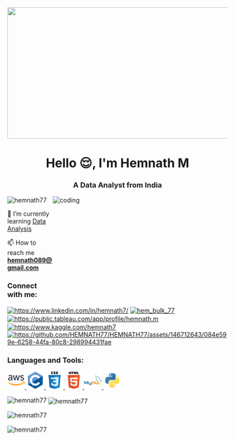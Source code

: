 <img align="center" width="1920" height="300" src="https://camo.githubusercontent.com/da0accfcc31aa6c62a8d2c7ce785fd454451e39c34fdaf0e1b948c378b59e691/68747470733a2f2f7374617469632e7769787374617469632e636f6d2f6d656469612f3262653163655f38363435363739303038343534313865626664363165323937363337343634647e6d76322e676966">

<h1 align="center">Hello 😌, I'm Hemnath M</h1>
<h3 align="center">A Data Analyst from India</h3>
<img align="right" alt="coding" width="400" height="250" src="https://media.licdn.com/dms/image/C4D12AQEeKAn9dPLbhw/article-cover_image-shrink_600_2000/0/1616667695311?e=2147483647&v=beta&t=KTbbDeJ4Wwf6KFCPZ0Q1Et1jbaD7d81SHbTx-NVs3QA">
<p align="left"> <img src="https://komarev.com/ghpvc/?username=hemnath77&label=Profile%20views&color=0e75b6&style=flat" alt="hemnath77" /> </p>
🌱 I’m currently learning <a href="https://www.google.com/search?q=data+analysis&rlz=1C1CHBF_enIN1067IN1076&oq=data+analysys&gs_lcrp=EgZjaHJvbWUqDAgBEAAYChixAxiABDIGCAAQRRg5MgwIARAAGAoYsQMYgAQyCQgCEAAYChiABDIJCAMQABgKGIAEMgwIBBAAGAoYsQMYgAQyDAgFEAAYChixAxiABDIJCAYQABgKGIAEMgkIBxAAGAoYgAQyCQgIEAAYChiABDIJCAkQABgKGIAE0gEJNjI2OGowajE1qAIIsAIB&sourceid=chrome&ie=UTF-8">Data Analysis</a>

 📫 How to reach me **hemnath089@gmail.com**

<h3 align="left">Connect with me:</h3>

<p align="left">
<a href="https://linkedin.com/in/https://www.linkedin.com/in/hemnath7/" target="blank"><img align="center" src="https://raw.githubusercontent.com/rahuldkjain/github-profile-readme-generator/master/src/images/icons/Social/linked-in-alt.svg" alt="https://www.linkedin.com/in/hemnath7/" height="30" width="40" /></a>
<a href="https://instagram.com/hem_bulk_77" target="blank"><img align="center" src="https://raw.githubusercontent.com/rahuldkjain/github-profile-readme-generator/master/src/images/icons/Social/instagram.svg" alt="hem_bulk_77" height="30" width="40" /></a>
<a href="https://public.tableau.com/app/profile/hemnath.m" target="blank"><img align="center" src="https://github.com/HEMNATH77/HEMNATH77/assets/146712643/270d6f44-003f-46f3-8e20-484aa2483c49" alt="https://public.tableau.com/app/profile/hemnath.m" height="30" width="40" /></a>
<a href="https://www.kaggle.com/hemnath7" target="blank"><img align="center" src="https://github.com/HEMNATH77/HEMNATH77/assets/146712643/3b56b198-f5a7-4f07-8c80-80734db74268" alt="https://www.kaggle.com/hemnath7" height="30" width="40" /></a>  
<a href="https://www.hackerrank.com/profile/hemnath089" target="blank"><img align="center" src="https://github.com/HEMNATH77/HEMNATH77/assets/146712643/04869a1d-c514-4049-827e-f3c4624d4b72" alt="https://github.com/HEMNATH77/HEMNATH77/assets/146712643/084e599e-6258-44fa-80c8-298994431fae" height="30" width="40"/></a>  
</p>


<h3 align="left">Languages and Tools:</h3>
<p align="left"> <a href="https://aws.amazon.com" target="_blank" rel="noreferrer"> <img src="https://raw.githubusercontent.com/devicons/devicon/master/icons/amazonwebservices/amazonwebservices-original-wordmark.svg" alt="aws" width="40" height="40"/> </a> <a href="https://www.cprogramming.com/" target="_blank" rel="noreferrer"> <img src="https://raw.githubusercontent.com/devicons/devicon/master/icons/c/c-original.svg" alt="c" width="40" height="40"/> </a> <a href="https://www.w3schools.com/css/" target="_blank" rel="noreferrer"> <img src="https://raw.githubusercontent.com/devicons/devicon/master/icons/css3/css3-original-wordmark.svg" alt="css3" width="40" height="40"/> </a> <a href="https://www.w3.org/html/" target="_blank" rel="noreferrer"> <img 
src="https://raw.githubusercontent.com/devicons/devicon/master/icons/html5/html5-original-wordmark.svg" alt="html5" width="40" height="40"/> </a> <a href="https://www.mysql.com/" target="_blank" rel="noreferrer"> <img src="https://raw.githubusercontent.com/devicons/devicon/master/icons/mysql/mysql-original-wordmark.svg" alt="mysql" width="40" height="40"/> </a> <a href="https://www.python.org" target="_blank" rel="noreferrer"> <img src="https://raw.githubusercontent.com/devicons/devicon/master/icons/python/python-original.svg" alt="python" width="40" height="40"/> </a>
</p>

<p><img align="left" src="https://github-readme-stats.vercel.app/api/top-langs?username=hemnath77&show_icons=true&locale=en&layout=compact" alt="hemnath77" /></p>

<p>&nbsp;<img align="center" src="https://github-readme-stats.vercel.app/api?username=hemnath77&show_icons=true&locale=en" alt="hemnath77" /></p>

<p><img align="center" src="https://github-readme-streak-stats.herokuapp.com/?user=hemnath77&" alt="hemnath77" /></p>

<p><img align="center" src="https://github-readme-contributions-stats.herokuapp.com/?user=hemnath77&" alt="hemnath77" /></p>
